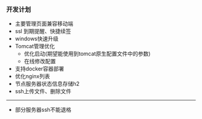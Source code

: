 ### 开发计划
 
* 主要管理页面兼容移动端
* ssl 到期提醒、快捷续签
* windows快速升级
* Tomcat管理优化
    * 优化启动(期望能使用到tomcat原生配置文件中的参数)
    * 在线修改配置
* 支持docker容器部署
* 优化nginx列表
* 节点服务器状态信息存储h2
* ssh上传文件、删除文件


--------------------

* 部分服务器ssh不能退格
   
